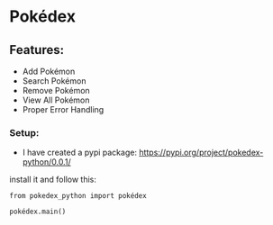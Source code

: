 # Pokédex

## Features:
- Add Pokémon
- Search Pokémon
- Remove Pokémon
- View All Pokémon
- Proper Error Handling

### Setup:
- I have created a pypi package: https://pypi.org/project/pokedex-python/0.0.1/

install it and follow this:

```
from pokedex_python import pokédex

pokédex.main()
``` 
